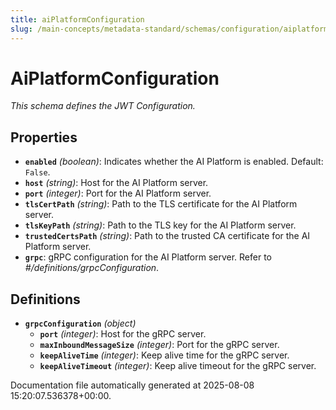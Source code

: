 ```yaml
---
title: aiPlatformConfiguration
slug: /main-concepts/metadata-standard/schemas/configuration/aiplatformconfiguration
---
```


# AiPlatformConfiguration

*This schema defines the JWT Configuration.*

## Properties

- **`enabled`** *(boolean)*: Indicates whether the AI Platform is enabled. Default: `False`.
- **`host`** *(string)*: Host for the AI Platform server.
- **`port`** *(integer)*: Port for the AI Platform server.
- **`tlsCertPath`** *(string)*: Path to the TLS certificate for the AI Platform server.
- **`tlsKeyPath`** *(string)*: Path to the TLS key for the AI Platform server.
- **`trustedCertsPath`** *(string)*: Path to the trusted CA certificate for the AI Platform server.
- **`grpc`**: gRPC configuration for the AI Platform server. Refer to *#/definitions/grpcConfiguration*.
## Definitions

- **`grpcConfiguration`** *(object)*
  - **`port`** *(integer)*: Host for the gRPC server.
  - **`maxInboundMessageSize`** *(integer)*: Port for the gRPC server.
  - **`keepAliveTime`** *(integer)*: Keep alive time for the gRPC server.
  - **`keepAliveTimeout`** *(integer)*: Keep alive timeout for the gRPC server.


Documentation file automatically generated at 2025-08-08 15:20:07.536378+00:00.
